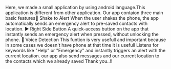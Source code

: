 Here, we made a small application by using android language.This application is different from other application.
Our app contaion three main basic features🔔 Shake to Alert
When the user shakes the phone, the app automatically sends an emergency alert to pre-saved contacts with location.
▶️ Right Side Button
A quick-access button on the app that instantly sends an emergency alert when pressed, without unlocking the phone.
🎤 Voice Detection
This funtion is very usefull and important because in some cases we doesn't have phone at that time it is usefull
Listens for keywords like "Help" or "Emergency" and instantly triggers an alert with the current location.
our app also send messages and our current location to the contacts which we already saved
Thank you..!!
